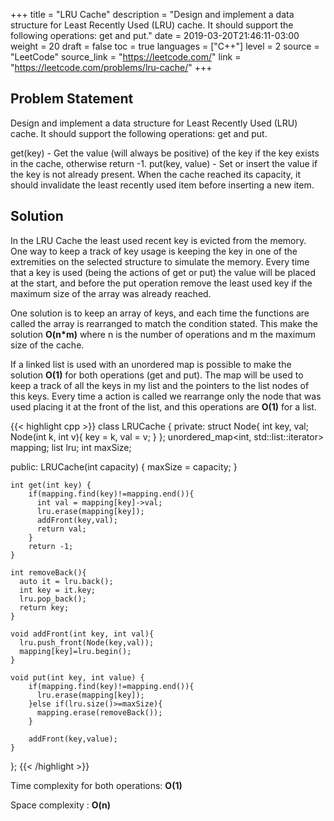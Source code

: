 +++
title = "LRU Cache"
description = "Design and implement a data structure for Least Recently Used (LRU) cache. It should support the following operations: get and put."
date = 2019-03-20T21:46:11-03:00
weight = 20
draft = false
toc = true
languages = ["C++"]
level = 2
source = "LeetCode"
source_link = "https://leetcode.com/"
link = "https://leetcode.com/problems/lru-cache/"
+++
<h2 class="title is-4"> Problem Statement </h2>

Design and implement a data structure for Least Recently Used (LRU) cache. It should support the following operations: get and put.

get(key) - Get the value (will always be positive) of the key if the key exists in the cache, otherwise return -1.
put(key, value) - Set or insert the value if the key is not already present. When the cache reached its capacity,
it should invalidate the least recently used item before inserting a new item.

<h2 class="title is-5"> Solution </h2>

In the LRU Cache the least used recent key is evicted from the memory. One way to keep a track of key usage is keeping the key in one
of the extremities on the selected structure to simulate the memory. Every time that a key is used (being the actions of get or put)
the value will be placed at the start, and before the put operation remove the least used key if the maximum size of the array was already
reached.

One solution is to keep an array of keys, and each time the functions are called the array is rearranged to match the condition stated.
This make the solution **O(n*m)** where n is the number of operations and m the maximum size of the cache.

If a linked list is used with an unordered map is possible to make the solution **O(1)** for both operations (get and put). The map will be
used to keep a track of all the keys in my list and the pointers to the list nodes of this keys. Every time a action is called we rearrange
only the node that was used placing it at the front of the list, and this operations are **O(1)** for a list.

{{< highlight cpp >}}
class LRUCache {
private:
  struct Node{
    int key, val;
    Node(int k, int v){
      key = k, val = v;
    }
  };
  unordered_map<int, std::list<Node>::iterator> mapping;
  list<Node> lru;
  int maxSize;

public:
    LRUCache(int capacity) {
        maxSize = capacity;
    }

    int get(int key) {
        if(mapping.find(key)!=mapping.end()){
          int val = mapping[key]->val;
          lru.erase(mapping[key]);
          addFront(key,val);
          return val;
        }
        return -1;
    }

    int removeBack(){
      auto it = lru.back();
      int key = it.key;
      lru.pop_back();
      return key;
    }

    void addFront(int key, int val){
      lru.push_front(Node(key,val));
      mapping[key]=lru.begin();
    }

    void put(int key, int value) {
        if(mapping.find(key)!=mapping.end()){
          lru.erase(mapping[key]);
        }else if(lru.size()>=maxSize){
          mapping.erase(removeBack());
        }

        addFront(key,value);
    }
};
{{< /highlight >}}

Time complexity for both operations: **O(1)**

Space complexity : **O(n)**
